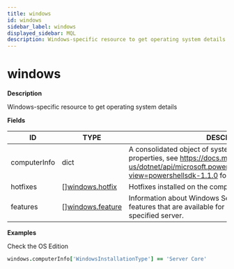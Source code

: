 ```yaml
---
title: windows
id: windows
sidebar_label: windows
displayed_sidebar: MQL
description: Windows-specific resource to get operating system details
---
```


# windows

**Description**

Windows-specific resource to get operating system details

**Fields**

| ID           | TYPE                                            | DESCRIPTION                                                                                                                                                                                               |
| ------------ | ----------------------------------------------- | --------------------------------------------------------------------------------------------------------------------------------------------------------------------------------------------------------- |
| computerInfo | dict                                            | A consolidated object of system and operating system properties, see https://docs.microsoft.com/en-us/dotnet/api/microsoft.powershell.commands.computerinfo?view=powershellsdk-1.1.0 for more information |
| hotfixes     | &#91;&#93;[windows.hotfix](windows.hotfix.md)   | Hotfixes installed on the computer                                                                                                                                                                        |
| features     | &#91;&#93;[windows.feature](windows.feature.md) | Information about Windows Server roles, role services, and features that are available for installation and installed on a specified server.                                                              |

**Examples**

Check the OS Edition

```coffeescript
windows.computerInfo['WindowsInstallationType'] == 'Server Core'
```
